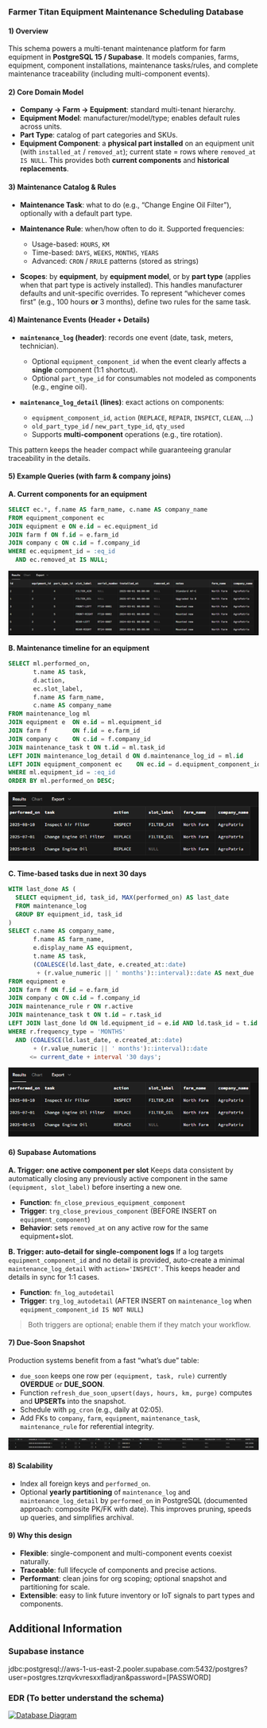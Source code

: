 ### Farmer Titan Equipment Maintenance Scheduling Database

#### 1) Overview

This schema powers a multi-tenant maintenance platform for farm equipment in **PostgreSQL 15 / Supabase**. It models companies, farms, equipment, component installations, maintenance tasks/rules, and complete maintenance traceability (including multi-component events).

#### 2) Core Domain Model

* **Company → Farm → Equipment**: standard multi-tenant hierarchy.
* **Equipment Model**: manufacturer/model/type; enables default rules across units.
* **Part Type**: catalog of part categories and SKUs.
* **Equipment Component**: a **physical part installed** on an equipment unit (with `installed_at` / `removed_at`); current state = rows where `removed_at IS NULL`. This provides both **current components** and **historical replacements**.

#### 3) Maintenance Catalog & Rules

* **Maintenance Task**: what to do (e.g., “Change Engine Oil Filter”), optionally with a default part type.
* **Maintenance Rule**: when/how often to do it. Supported frequencies:

  * Usage-based: `HOURS`, `KM`
  * Time-based: `DAYS`, `WEEKS`, `MONTHS`, `YEARS`
  * Advanced: `CRON` / `RRULE` patterns (stored as strings)
* **Scopes**: by **equipment**, by **equipment model**, or by **part type** (applies when that part type is actively installed). This handles manufacturer defaults and unit-specific overrides. To represent “whichever comes first” (e.g., 100 hours **or** 3 months), define two rules for the same task.

#### 4) Maintenance Events (Header + Details)

* **`maintenance_log` (header)**: records one event (date, task, meters, technician).

  * Optional `equipment_component_id` when the event clearly affects a **single** component (1:1 shortcut).
  * Optional `part_type_id` for consumables not modeled as components (e.g., engine oil).
* **`maintenance_log_detail` (lines)**: exact actions on components:

  * `equipment_component_id`, `action` (`REPLACE`, `REPAIR`, `INSPECT`, `CLEAN`, …)
  * `old_part_type_id` / `new_part_type_id`, `qty_used`
  * Supports **multi-component** operations (e.g., tire rotation).

This pattern keeps the header compact while guaranteeing granular traceability in the details.

#### 5) Example Queries (with farm & company joins)

**A. Current components for an equipment**

```sql
SELECT ec.*, f.name AS farm_name, c.name AS company_name
FROM equipment_component ec
JOIN equipment e ON e.id = ec.equipment_id
JOIN farm f ON f.id = e.farm_id
JOIN company c ON c.id = f.company_id
WHERE ec.equipment_id = :eq_id
  AND ec.removed_at IS NULL;
```
![alt text](img/current_components.png)

**B. Maintenance timeline for an equipment**

```sql
SELECT ml.performed_on,
       t.name AS task,
       d.action,
       ec.slot_label,
       f.name AS farm_name,
       c.name AS company_name
FROM maintenance_log ml
JOIN equipment e  ON e.id = ml.equipment_id
JOIN farm f       ON f.id = e.farm_id
JOIN company c    ON c.id = f.company_id
JOIN maintenance_task t ON t.id = ml.task_id
LEFT JOIN maintenance_log_detail d ON d.maintenance_log_id = ml.id
LEFT JOIN equipment_component ec    ON ec.id = d.equipment_component_id
WHERE ml.equipment_id = :eq_id
ORDER BY ml.performed_on DESC;
```
![alt text](img/maintenance_timeline.png)

**C. Time-based tasks due in next 30 days**

```sql
WITH last_done AS (
  SELECT equipment_id, task_id, MAX(performed_on) AS last_date
  FROM maintenance_log
  GROUP BY equipment_id, task_id
)
SELECT c.name AS company_name,
       f.name AS farm_name,
       e.display_name AS equipment,
       t.name AS task,
       (COALESCE(ld.last_date, e.created_at::date) 
        + (r.value_numeric || ' months')::interval)::date AS next_due
FROM equipment e
JOIN farm f ON f.id = e.farm_id
JOIN company c ON c.id = f.company_id
JOIN maintenance_rule r ON r.active
JOIN maintenance_task t ON t.id = r.task_id
LEFT JOIN last_done ld ON ld.equipment_id = e.id AND ld.task_id = t.id
WHERE r.frequency_type = 'MONTHS'
  AND (COALESCE(ld.last_date, e.created_at::date) 
       + (r.value_numeric || ' months')::interval)::date
      <= current_date + interval '30 days';
```
![alt text](img/maintenance_timeline.png)

#### 6) Supabase Automations

**A. Trigger: one active component per slot**
Keeps data consistent by automatically closing any previously active component in the same `(equipment, slot_label)` before inserting a new one.

* **Function**: `fn_close_previous_equipment_component`
* **Trigger**: `trg_close_previous_component` (BEFORE INSERT on `equipment_component`)
* **Behavior**: sets `removed_at` on any active row for the same equipment+slot.

**B. Trigger: auto-detail for single-component logs**
If a log targets `equipment_component_id` and no detail is provided, auto-create a minimal `maintenance_log_detail` with `action='INSPECT'`. This keeps header and details in sync for 1:1 cases.

* **Function**: `fn_log_autodetail`
* **Trigger**: `trg_log_autodetail` (AFTER INSERT on `maintenance_log` when `equipment_component_id IS NOT NULL`)

> Both triggers are optional; enable them if they match your workflow.

#### 7) Due-Soon Snapshot

Production systems benefit from a fast “what’s due” table:

* `due_soon` keeps one row per `(equipment, task, rule)` currently **OVERDUE** or **DUE\_SOON**.
* Function `refresh_due_soon_upsert(days, hours, km, purge)` computes and **UPSERTs** into the snapshot.
* Schedule with `pg_cron` (e.g., daily at 02:05).
* Add FKs to `company`, `farm`, `equipment`, `maintenance_task`, `maintenance_rule` for referential integrity.

![alt text](img/due_soon.png)

#### 8) Scalability

* Index all foreign keys and `performed_on`.
* Optional **yearly partitioning** of `maintenance_log` and `maintenance_log_detail` by `performed_on` in PostgreSQL (documented approach: composite PK/FK with date). This improves pruning, speeds up queries, and simplifies archival.

#### 9) Why this design

* **Flexible**: single-component and multi-component events coexist naturally.
* **Traceable**: full lifecycle of components and precise actions.
* **Performant**: clean joins for org scoping; optional snapshot and partitioning for scale.
* **Extensible**: easy to link future inventory or IoT signals to part types and components.


## Additional Information

### Supabase instance

jdbc:postgresql://aws-1-us-east-2.pooler.supabase.com:5432/postgres?user=postgres.tzrqvkvresxxfladjran&password=[PASSWORD]

### EDR (To better understand the schema)

[![Database Diagram](https://img.shields.io/badge/DB_Diagram-View_Schema-blue)](https://dbdiagram.io/d/FarmerTitan-68ac861f1e7a61196781f7be)
